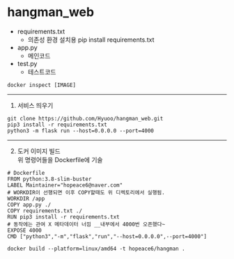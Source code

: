 # hangman_web

- requirements.txt
  - 의존성 환경 설치용 pip install requirements.txt
- app.py
  - 메인코드
- test.py
  - 테스트코드

```
docker inspect [IMAGE]
```


- - -
1. 서비스 띄우기
```
git clone https://github.com/Hyuoo/hangman_web.git
pip3 install -r requirements.txt
python3 -m flask run --host=0.0.0.0 --port=4000
```
- - -
2. 도커 이미지 빌드   
  위 명령어들을 Dockerfile에 기술
```
# Dockerfile
FROM python:3.8-slim-buster
LABEL Maintainer="hopeace6@naver.com"
# WORKDIR이 선행되면 이후 COPY할때도 위 디렉토리에서 실행됨.
WORKDIR /app
COPY app.py ./
COPY requirements.txt ./
RUN pip3 install -r requirements.txt
# 동작에는 관여 X 메타데이터 너낌 __내부에서 4000번 오픈했다~
EXPOSE 4000
CMD ["python3","-m","flask","run","--host=0.0.0.0",--port=4000"]
```
```
docker build --platform=linux/amd64 -t hopeace6/hangman .
```
